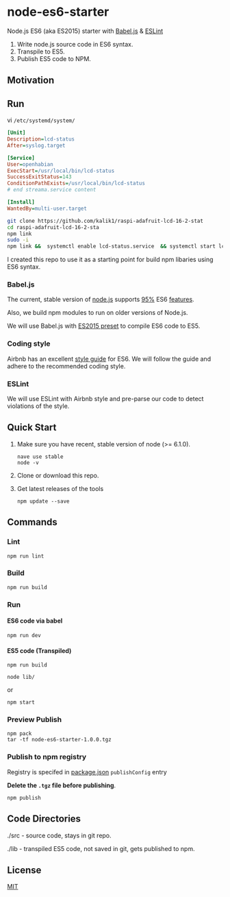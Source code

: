 # node-es6-starter
Node.js ES6 (aka ES2015) starter with [Babel.js](https://babeljs.io/) & [ESLint](http://eslint.org/)

1. Write node.js source code in ES6 syntax.
2. Transpile to ES5.
3. Publish ES5 code to NPM.

## Motivation

## Run
vi `/etc/systemd/system/`

```ini
[Unit]
Description=lcd-status
After=syslog.target

[Service]
User=openhabian
ExecStart=/usr/local/bin/lcd-status
SuccessExitStatus=143
ConditionPathExists=/usr/local/bin/lcd-status
# end streama.service content

[Install]
WantedBy=multi-user.target
```

```bash 
git clone https://github.com/kalik1/raspi-adafruit-lcd-16-2-stat
cd raspi-adafruit-lcd-16-2-sta
npm link
sudo -i
npm link &&  systemctl enable lcd-status.service  && systemctl start lcd-status.service
```


I created this repo to use it as a starting point for build npm libaries using ES6 syntax.

### Babel.js
The current, stable version of [node.js](https://github.com/nodejs/node/blob/master/doc/changelogs/CHANGELOG_V6.md#6.3.1) supports [95%](http://node.green/) ES6 [features](https://github.com/lukehoban/es6features). 

Also, we build npm modules to run on older versions of Node.js.

We will use Babel.js with [ES2015 preset](http://babeljs.io/docs/plugins/preset-es2015/) to compile ES6 code to ES5.


### Coding style

Airbnb has an excellent [style guide](https://github.com/airbnb/javascript) for ES6. We will follow the guide and adhere to the recommended coding style.

### ESLint

We will use ESLint with Airbnb style and pre-parse our code to detect violations of the style.

 
## Quick Start
1. Make sure you have recent, stable version of node (>= 6.1.0).

	```
	nave use stable
	node -v
	```
2. Clone or download this repo.

3. Get latest releases of the tools

	```
	npm update --save
	```

## Commands
### Lint
```
npm run lint
```

### Build
```
npm run build
```

### Run
#### ES6 code via babel
```
npm run dev
```

#### ES5 code (Transpiled)
```
npm run build

node lib/
```
or
```
npm start
```


### Preview Publish
```
npm pack
tar -tf node-es6-starter-1.0.0.tgz
```

### Publish to npm registry
Registry is specifed in [package.json](package.json) `publishConfig` entry

**Delete the `.tgz` file before publishing**.
```
npm publish
```

## Code Directories

./src - source code, stays in git repo.

./lib - transpiled ES5 code, not saved in git, gets published to npm.

## License

  [MIT](LICENSE)

